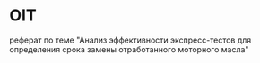 # OIT
реферат по теме "Анализ эффективности экспресс-тестов для определения срока замены отработанного моторного масла"
